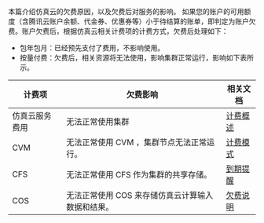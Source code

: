 本篇介绍仿真云的欠费原因，以及欠费后对服务的影响。
如果您的账户的可用额度（含腾讯云账户余额、代金券、优惠券等）小于待结算的账单，即判定为账户欠费。账户欠费后，根据仿真云相关计费项的计费方式，欠费后处理如下：

- 包年包月：已经预先支付了费用，不影响使用。
- 按量付费：欠费后，相关资源将无法使用，影响集群正常运行，影响如下表所示。

|计费项|欠费影响|相关文档|
|-|-|-|
|仿真云服务费用|无法正常使用集群|[计费概述](https://cloud.tencent.com/document/product/1357/56489)|
|CVM|无法正常使用 CVM ，集群节点无法正常运行。|[计费模式](https://cloud.tencent.com/document/product/213/2180)|
|CFS|无法正常使用 CFS 作为集群的共享存储。|[到期提醒](https://cloud.tencent.com/document/product/582/9554)|
|COS|无法正常使用 COS 来存储仿真云计算输入数据和结果。|[欠费说明](https://cloud.tencent.com/document/product/436/10044)|
